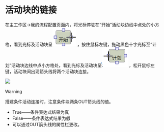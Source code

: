 # 活动块的链接

在主工作区→我的流程配置页面内，将光标停驻在“开始”活动块边线中点处的小方格，看到光标及活动块呈![](./images/开始活动.png)  ，按住鼠标左键，拖动黑色十字光标至“计划”活动块边线中点小方格处，看到光标及活动块呈![](./images/计划活动.png) ，松开鼠标左键，活动块间出现箭头线将两个活动块连接。

![](./images/链接.png)
       
> [!warning] 
> 搭建条件活动连接时，注意条件块两条OUT箭头线的值。
>* True——条件表达式结果为真
>* False——条件表达式结果为假
>* 可以通过OUT箭头线的属性栏更改。